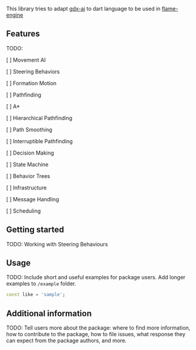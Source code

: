 <!-- 
This README describes the package. If you publish this package to pub.dev,
this README's contents appear on the landing page for your package.

For information about how to write a good package README, see the guide for
[writing package pages](https://dart.dev/guides/libraries/writing-package-pages). 

For general information about developing packages, see the Dart guide for
[creating packages](https://dart.dev/guides/libraries/create-library-packages)
and the Flutter guide for
[developing packages and plugins](https://flutter.dev/developing-packages). 
-->

This library tries to adapt [gdx-ai](https://github.com/libgdx/gdx-ai) to dart language to be used in [flame-engine](https://github.com/flame-engine/flame)

## Features

TODO:

[ ] Movement AI

  [ ] Steering Behaviors

  [ ] Formation Motion

[ ] Pathfinding

  [ ] A*

  [ ] Hierarchical Pathfinding

  [ ] Path Smoothing

  [ ] Interruptible Pathfinding

[ ] Decision Making

  [ ] State Machine

  [ ] Behavior Trees

[ ] Infrastructure

  [ ] Message Handling

  [ ] Scheduling

## Getting started

TODO: Working with Steering Behaviours

## Usage

TODO: Include short and useful examples for package users. Add longer examples
to `/example` folder. 

```dart
const like = 'sample';
```

## Additional information

TODO: Tell users more about the package: where to find more information, how to 
contribute to the package, how to file issues, what response they can expect 
from the package authors, and more.
